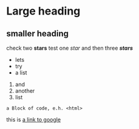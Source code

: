 # Large heading

## smaller heading

check two **stars**
test one *star*
and then three ***stars***

- lets
- try
- a list

1. and
2. another 
3. list

```
a Block of code, e.h. <html>
```

this is [a link to google](https://google.com)
 
